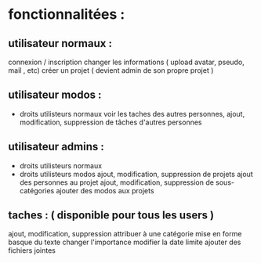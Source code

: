 
fonctionnalitées :
==================


utilisateur normaux :
---------------------
connexion / inscription
changer les informations ( upload avatar, pseudo, mail , etc)
créer un projet ( devient admin de son propre projet )

utilisateur modos :
-------------------
+ droits utilisteurs normaux
voir les taches des autres personnes,
ajout, modification, suppression de tâches d'autres personnes

utilisateur admins :
--------------------
+ droits utilisteurs normaux
+ droits utilisteurs modos
ajout, modification, suppression de projets
ajout des personnes au projet
ajout, modification, suppression de sous-catégories
ajouter des modos aux projets

taches : ( disponible pour tous les users )
--------
ajout, modification, suppression
attribuer à une catégorie
mise en forme basque du texte
changer l'importance
modifier la date limite
ajouter des fichiers jointes
